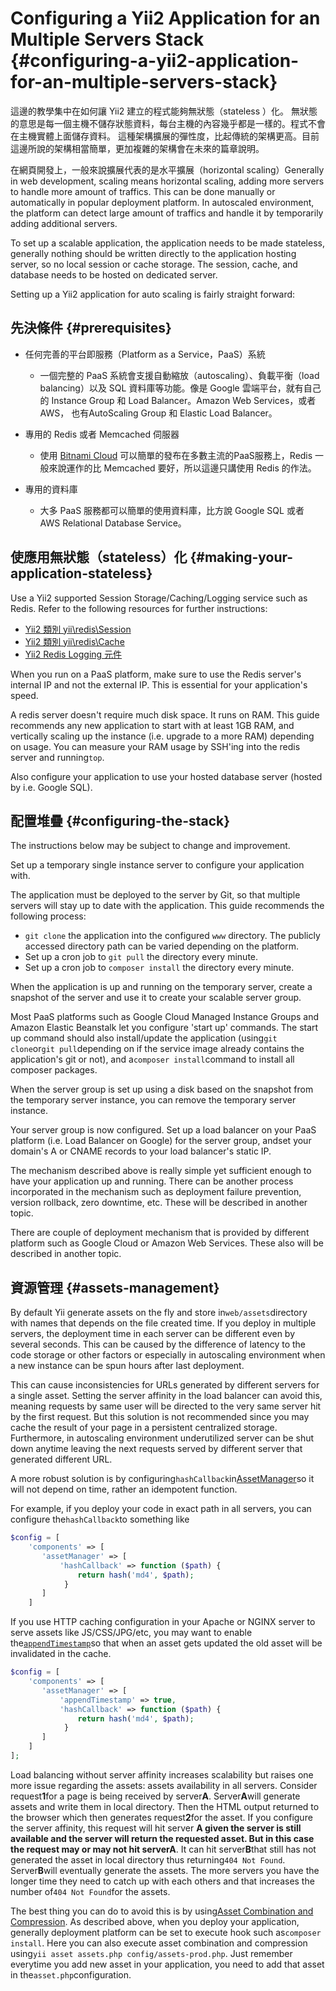# Configuring a Yii2 Application for an Multiple Servers Stack {#configuring-a-yii2-application-for-an-multiple-servers-stack}

這邊的教學集中在如何讓  Yii2 建立的程式能夠無狀態（stateless ）化。 無狀態的意思是每一個主機不儲存狀態資料，每台主機的內容幾乎都是一樣的。程式不會在主機實體上面儲存資料。 這種架構擴展的彈性度，比起傳統的架構更高。目前這邊所說的架構相當簡單，更加複雜的架構會在未來的篇章說明。

在網頁開發上，一般來說擴展代表的是水平擴展（horizontal scaling）Generally in web development, scaling means horizontal scaling, adding more servers to handle more amount of traffics. This can be done manually or automatically in popular deployment platform. In autoscaled environment, the platform can detect large amount of traffics and handle it by temporarily adding additional servers.

To set up a scalable application, the application needs to be made stateless, generally nothing should be written directly to the application hosting server, so no local session or cache storage. The session, cache, and database needs to be hosted on dedicated server.

Setting up a Yii2 application for auto scaling is fairly straight forward:

## 先決條件 {#prerequisites}

* 任何完善的平台即服務（Platform as a Service，PaaS）系統

  * 一個完整的 PaaS 系統會支援自動縮放（autoscaling）、負載平衡（load balancing）以及 SQL 資料庫等功能。像是 Google 雲端平台，就有自己的 Instance Group 和 Load Balancer。Amazon Web Services，或者 AWS， 也有AutoScaling Group 和 Elastic Load Balancer。

* 專用的 Redis 或者 Memcached 伺服器

  * 使用 [Bitnami Cloud](https://bitnami.com/cloud) 可以簡單的發布在多數主流的PaaS服務上，Redis 一般來說運作的比 Memcached 要好，所以這邊只講使用 Redis 的作法。

* 專用的資料庫

  * 大多 PaaS 服務都可以簡單的使用資料庫，比方說 Google SQL 或者 AWS Relational Database Service。

## 使應用無狀態（stateless）化 {#making-your-application-stateless}

Use a Yii2 supported Session Storage/Caching/Logging service such as Redis. Refer to the following resources for further instructions:

* [Yii2 類別 yii\redis\Session](http://www.yiiframework.com/doc-2.0/yii-redis-session.html)
* [Yii2 類別 yii\redis\Cache](http://www.yiiframework.com/doc-2.0/yii-redis-cache.html)
* [Yii2 Redis Logging 元件](https://github.com/JackyChan/yii2-redis-log)

When you run on a PaaS platform, make sure to use the Redis server's internal IP and not the external IP. This is essential for your application's speed.

A redis server doesn't require much disk space. It runs on RAM. This guide recommends any new application to start with at least 1GB RAM, and vertically scaling up the instance \(i.e. upgrade to a more RAM\) depending on usage. You can measure your RAM usage by SSH'ing into the redis server and running`top`.

Also configure your application to use your hosted database server \(hosted by i.e. Google SQL\).

## 配置堆疊 {#configuring-the-stack}

The instructions below may be subject to change and improvement.

Set up a temporary single instance server to configure your application with.

The application must be deployed to the server by Git, so that multiple servers will stay up to date with the application. This guide recommends the following process:

* `git clone`
  the application into the configured
  `www`
  directory. The publicly accessed directory path can be varied depending on the platform.
* Set up a cron job to
  `git pull`
  the directory every minute.
* Set up a cron job to
  `composer install`
  the directory every minute.

When the application is up and running on the temporary server, create a snapshot of the server and use it to create your scalable server group.

Most PaaS platforms such as Google Cloud Managed Instance Groups and Amazon Elastic Beanstalk let you configure 'start up' commands. The start up command should also install/update the application \(using`git clone`or`git pull`depending on if the service image already contains the application's git or not\), and a`composer install`command to install all composer packages.

When the server group is set up using a disk based on the snapshot from the temporary server instance, you can remove the temporary server instance.

Your server group is now configured. Set up a load balancer on your PaaS platform \(i.e. Load Balancer on Google\) for the server group, andset your domain's A or CNAME records to your load balancer's static IP.

The mechanism described above is really simple yet sufficient enough to have your application up and running. There can be another process incorporated in the mechanism such as deployment failure prevention, version rollback, zero downtime, etc. These will be described in another topic.

There are couple of deployment mechanism that is provided by different platform such as Google Cloud or Amazon Web Services. These also will be described in another topic.

## 資源管理 {#assets-management}

By default Yii generate assets on the fly and store in`web/assets`directory with names that depends on the file created time. If you deploy in multiple servers, the deployment time in each server can be different even by several seconds. This can be caused by the difference of latency to the code storage or other factors or especially in autoscaling environment when a new instance can be spun hours after last deployment.

This can cause inconsistencies for URLs generated by different servers for a single asset. Setting the server affinity in the load balancer can avoid this, meaning requests by same user will be directed to the very same server hit by the first request. But this solution is not recommended since you may cache the result of your page in a persistent centralized storage. Furthermore, in autoscaling environment underutilized server can be shut down anytime leaving the next requests served by different server that generated different URL.

A more robust solution is by configuring`hashCallback`in[AssetManager](http://www.yiiframework.com/doc-2.0/yii-web-assetmanager.html#%24hashCallback-detail)so it will not depend on time, rather an idempotent function.

For example, if you deploy your code in exact path in all servers, you can configure the`hashCallback`to something like

```php
$config = [
    'components' => [
       'assetManager' => [
           'hashCallback' => function ($path) {
               return hash('md4', $path);
            }    
       ]
    ]
```

If you use HTTP caching configuration in your Apache or NGINX server to serve assets like JS/CSS/JPG/etc, you may want to enable the[`appendTimestamp`](http://www.yiiframework.com/doc-2.0/yii-web-assetmanager.html#%24appendTimestamp-detail)so that when an asset gets updated the old asset will be invalidated in the cache.

```php
$config = [
    'components' => [
       'assetManager' => [
           'appendTimestamp' => true,
           'hashCallback' => function ($path) {
               return hash('md4', $path);
            }    
       ]
    ]
];
```

Load balancing without server affinity increases scalability but raises one more issue regarding the assets: assets availability in all servers. Consider request**1**for a page is being received by server**A**. Server**A**will generate assets and write them in local directory. Then the HTML output returned to the browser which then generates request**2**for the asset. If you configure the server affinity, this request will hit server **A **given the server is still available and the server will return the requested asset. But in this case the request may or may not hit server**A**. It can hit server**B**that still has not generated the asset in local directory thus returning`404 Not Found`. Server**B**will eventually generate the assets. The more servers you have the longer time they need to catch up with each others and that increases the number of`404 Not Found`for the assets.

The best thing you can do to avoid this is by using[Asset Combination and Compression](http://www.yiiframework.com/doc-2.0/guide-structure-assets.html#combining-compressing-assets). As described above, when you deploy your application, generally deployment platform can be set to execute hook such as`composer install`. Here you can also execute asset combination and compression using`yii asset assets.php config/assets-prod.php`. Just remember everytime you add new asset in your application, you need to add that asset in the`asset.php`configuration.

